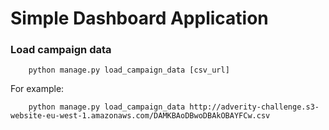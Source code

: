 # Simple Dashboard Application


### Load campaign data
```
    python manage.py load_campaign_data [csv_url]
```
For example:
```
    python manage.py load_campaign_data http://adverity-challenge.s3-website-eu-west-1.amazonaws.com/DAMKBAoDBwoDBAkOBAYFCw.csv
```

